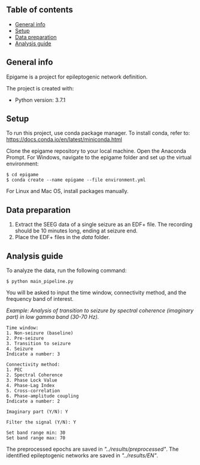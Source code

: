 ## Table of contents
* [General info](#general-info)
* [Setup](#setup)
* [Data preparation](#data-preparation)
* [Analysis guide](#analysis-guide)

## General info
Epigame is a project for epileptogenic network definition. 

The project is created with:
* Python version: 3.7.1
	
## Setup
To run this project, use conda package manager.
To install conda, refer to: https://docs.conda.io/en/latest/miniconda.html

Clone the epigame repository to your local machine.
Open the Anaconda Prompt. For Windows, navigate to the epigame folder and set up the virtual environment:
```
$ cd epigame
$ conda create --name epigame --file environment.yml
```
For Linux and Mac OS, install packages manually.

## Data preparation
1. Extract the SEEG data of a single seizure as an EDF+ file. The recording should be 10 minutes long, ending at seizure end.
2. Place the EDF+ files in the _data_ folder.

## Analysis guide

To analyze the data, run the following command:

````
$ python main_pipeline.py
````

You will be asked to input the time window, connectivity method, and the frequency band of interest. 

_Example: Analysis of transition to seizure by spectral coherence (imaginary part) in low gamma band (30-70 Hz)._

````
Time window:
1. Non-seizure (baseline)
2. Pre-seizure
3. Transition to seizure
4. Seizure
Indicate a number: 3

Connectivity method:
1. PEC
2. Spectral Coherence
3. Phase Lock Value
4. Phase-Lag Index
5. Cross-correlation
6. Phase-amplitude coupling
Indicate a number: 2

Imaginary part (Y/N): Y

Filter the signal (Y/N): Y

Set band range min: 30
Set band range max: 70
````

The preprocessed epochs are saved in _"../results/preprocessed"_.
The identified epileptogenic networks are saved in _"../results/EN"_.
